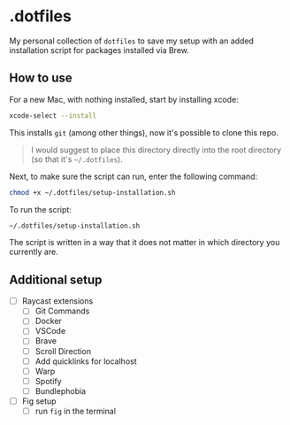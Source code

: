 # .dotfiles

My personal collection of `dotfiles` to save my setup with an added installation script for packages installed via Brew.

## How to use

For a new Mac, with nothing installed, start by installing xcode:

```bash copy
xcode-select --install
```

This installs `git` (among other things), now it's possible to clone this repo.

> I would suggest to place this directory directly into the root directory (so that it's `~/.dotfiles`).

Next, to make sure the script can run, enter the following command:

```bash copy
chmod +x ~/.dotfiles/setup-installation.sh
```

To run the script:

```bash copy
~/.dotfiles/setup-installation.sh
```

The script is written in a way that it does not matter in which directory you currently are.

## Additional setup

- [ ] Raycast extensions
  - [ ] Git Commands
  - [ ] Docker
  - [ ] VSCode
  - [ ] Brave
  - [ ] Scroll Direction
  - [ ] Add quicklinks for localhost
  - [ ] Warp
  - [ ] Spotify
  - [ ] Bundlephobia
- [ ] Fig setup
  - [ ] run `fig` in the terminal
